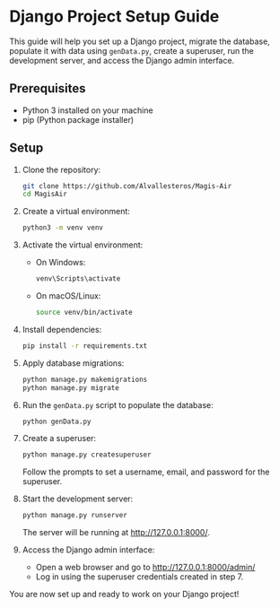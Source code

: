 # Django Project Setup Guide

This guide will help you set up a Django project, migrate the database, populate it with data using `genData.py`, create a superuser, run the development server, and access the Django admin interface.

## Prerequisites

- Python 3 installed on your machine
- pip (Python package installer)

## Setup

1. Clone the repository:

   ```bash
   git clone https://github.com/Alvallesteros/Magis-Air
   cd MagisAir
   ```

2. Create a virtual environment:

   ```bash
   python3 -m venv venv
   ```

3. Activate the virtual environment:

   - On Windows:

     ```bash
     venv\Scripts\activate
     ```

   - On macOS/Linux:

     ```bash
     source venv/bin/activate
     ```

4. Install dependencies:

   ```bash
   pip install -r requirements.txt
   ```

5. Apply database migrations:

   ```bash
   python manage.py makemigrations
   python manage.py migrate
   ```

6. Run the `genData.py` script to populate the database:

   ```bash
   python genData.py
   ```

7. Create a superuser:

   ```bash
   python manage.py createsuperuser
   ```

   Follow the prompts to set a username, email, and password for the superuser.

8. Start the development server:

   ```bash
   python manage.py runserver
   ```

   The server will be running at http://127.0.0.1:8000/.

9. Access the Django admin interface:

   - Open a web browser and go to http://127.0.0.1:8000/admin/
   - Log in using the superuser credentials created in step 7.

You are now set up and ready to work on your Django project!